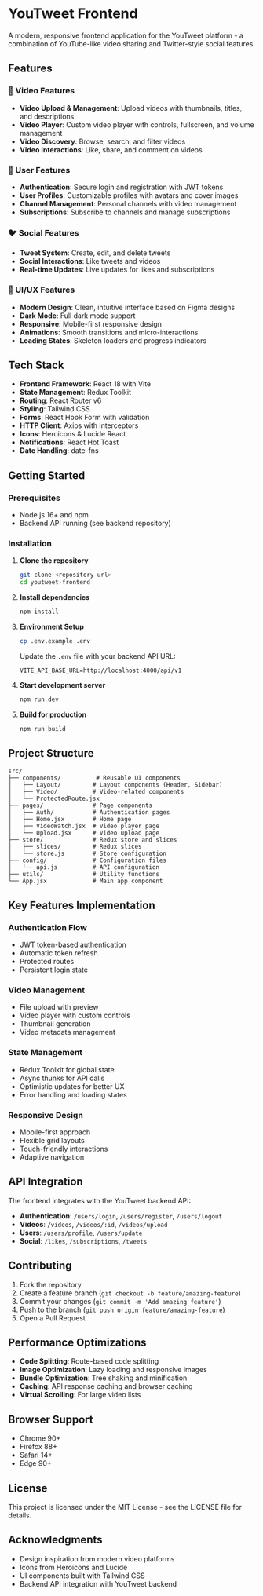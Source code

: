 # YouTweet Frontend

A modern, responsive frontend application for the YouTweet platform - a combination of YouTube-like video sharing and Twitter-style social features.

## Features

### 🎥 Video Features
- **Video Upload & Management**: Upload videos with thumbnails, titles, and descriptions
- **Video Player**: Custom video player with controls, fullscreen, and volume management
- **Video Discovery**: Browse, search, and filter videos
- **Video Interactions**: Like, share, and comment on videos

### 👥 User Features
- **Authentication**: Secure login and registration with JWT tokens
- **User Profiles**: Customizable profiles with avatars and cover images
- **Channel Management**: Personal channels with video management
- **Subscriptions**: Subscribe to channels and manage subscriptions

### 🐦 Social Features
- **Tweet System**: Create, edit, and delete tweets
- **Social Interactions**: Like tweets and videos
- **Real-time Updates**: Live updates for likes and subscriptions

### 🎨 UI/UX Features
- **Modern Design**: Clean, intuitive interface based on Figma designs
- **Dark Mode**: Full dark mode support
- **Responsive**: Mobile-first responsive design
- **Animations**: Smooth transitions and micro-interactions
- **Loading States**: Skeleton loaders and progress indicators

## Tech Stack

- **Frontend Framework**: React 18 with Vite
- **State Management**: Redux Toolkit
- **Routing**: React Router v6
- **Styling**: Tailwind CSS
- **Forms**: React Hook Form with validation
- **HTTP Client**: Axios with interceptors
- **Icons**: Heroicons & Lucide React
- **Notifications**: React Hot Toast
- **Date Handling**: date-fns

## Getting Started

### Prerequisites
- Node.js 16+ and npm
- Backend API running (see backend repository)

### Installation

1. **Clone the repository**
   ```bash
   git clone <repository-url>
   cd youtweet-frontend
   ```

2. **Install dependencies**
   ```bash
   npm install
   ```

3. **Environment Setup**
   ```bash
   cp .env.example .env
   ```
   Update the `.env` file with your backend API URL:
   ```
   VITE_API_BASE_URL=http://localhost:4000/api/v1
   ```

4. **Start development server**
   ```bash
   npm run dev
   ```

5. **Build for production**
   ```bash
   npm run build
   ```

## Project Structure

```
src/
├── components/          # Reusable UI components
│   ├── Layout/         # Layout components (Header, Sidebar)
│   ├── Video/          # Video-related components
│   └── ProtectedRoute.jsx
├── pages/              # Page components
│   ├── Auth/           # Authentication pages
│   ├── Home.jsx        # Home page
│   ├── VideoWatch.jsx  # Video player page
│   └── Upload.jsx      # Video upload page
├── store/              # Redux store and slices
│   ├── slices/         # Redux slices
│   └── store.js        # Store configuration
├── config/             # Configuration files
│   └── api.js          # API configuration
├── utils/              # Utility functions
└── App.jsx             # Main app component
```

## Key Features Implementation

### Authentication Flow
- JWT token-based authentication
- Automatic token refresh
- Protected routes
- Persistent login state

### Video Management
- File upload with preview
- Video player with custom controls
- Thumbnail generation
- Video metadata management

### State Management
- Redux Toolkit for global state
- Async thunks for API calls
- Optimistic updates for better UX
- Error handling and loading states

### Responsive Design
- Mobile-first approach
- Flexible grid layouts
- Touch-friendly interactions
- Adaptive navigation

## API Integration

The frontend integrates with the YouTweet backend API:

- **Authentication**: `/users/login`, `/users/register`, `/users/logout`
- **Videos**: `/videos`, `/videos/:id`, `/videos/upload`
- **Users**: `/users/profile`, `/users/update`
- **Social**: `/likes`, `/subscriptions`, `/tweets`

## Contributing

1. Fork the repository
2. Create a feature branch (`git checkout -b feature/amazing-feature`)
3. Commit your changes (`git commit -m 'Add amazing feature'`)
4. Push to the branch (`git push origin feature/amazing-feature`)
5. Open a Pull Request

## Performance Optimizations

- **Code Splitting**: Route-based code splitting
- **Image Optimization**: Lazy loading and responsive images
- **Bundle Optimization**: Tree shaking and minification
- **Caching**: API response caching and browser caching
- **Virtual Scrolling**: For large video lists

## Browser Support

- Chrome 90+
- Firefox 88+
- Safari 14+
- Edge 90+

## License

This project is licensed under the MIT License - see the LICENSE file for details.

## Acknowledgments

- Design inspiration from modern video platforms
- Icons from Heroicons and Lucide
- UI components built with Tailwind CSS
- Backend API integration with YouTweet backend